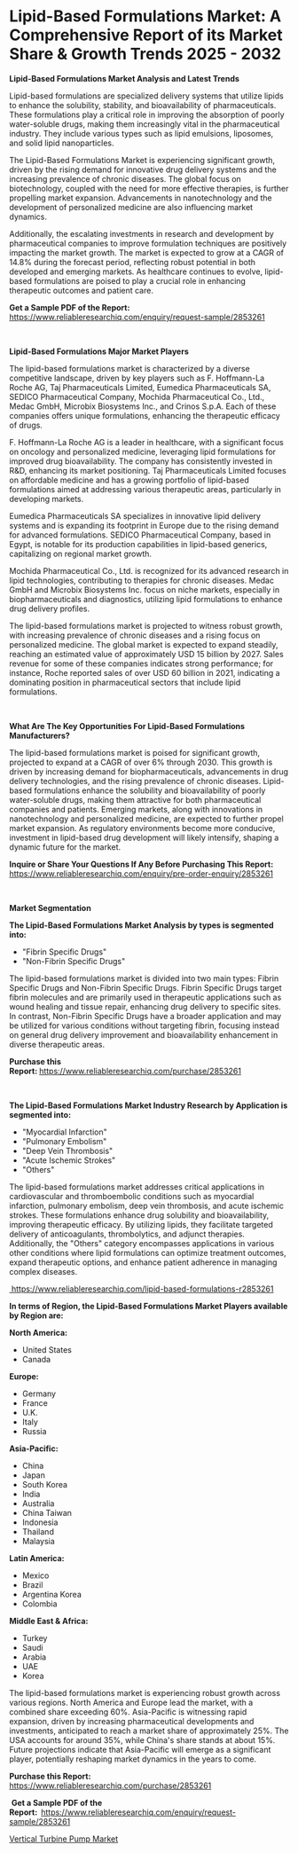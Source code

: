 <p><h1>Lipid-Based Formulations Market: A Comprehensive Report of its Market Share & Growth Trends 2025 - 2032</h1></p><p><strong>Lipid-Based Formulations Market Analysis and Latest Trends</strong></p>
<p><p>Lipid-based formulations are specialized delivery systems that utilize lipids to enhance the solubility, stability, and bioavailability of pharmaceuticals. These formulations play a critical role in improving the absorption of poorly water-soluble drugs, making them increasingly vital in the pharmaceutical industry. They include various types such as lipid emulsions, liposomes, and solid lipid nanoparticles.</p><p>The Lipid-Based Formulations Market is experiencing significant growth, driven by the rising demand for innovative drug delivery systems and the increasing prevalence of chronic diseases. The global focus on biotechnology, coupled with the need for more effective therapies, is further propelling market expansion. Advancements in nanotechnology and the development of personalized medicine are also influencing market dynamics. </p><p>Additionally, the escalating investments in research and development by pharmaceutical companies to improve formulation techniques are positively impacting the market growth. The market is expected to grow at a CAGR of 14.8% during the forecast period, reflecting robust potential in both developed and emerging markets. As healthcare continues to evolve, lipid-based formulations are poised to play a crucial role in enhancing therapeutic outcomes and patient care.</p></p>
<p><strong>Get a Sample PDF of the Report:&nbsp;</strong> <a href="https://www.reliableresearchiq.com/enquiry/request-sample/2853261?utm_campaign=3171&utm_medium=2&utm_source=Github&utm_content=ia&utm_term=11032025&utm_id=lipid-based-formulations">https://www.reliableresearchiq.com/enquiry/request-sample/2853261</a></p>
<p>&nbsp;</p>
<p><strong>Lipid-Based Formulations Major Market Players</strong></p>
<p><p>The lipid-based formulations market is characterized by a diverse competitive landscape, driven by key players such as F. Hoffmann-La Roche AG, Taj Pharmaceuticals Limited, Eumedica Pharmaceuticals SA, SEDICO Pharmaceutical Company, Mochida Pharmaceutical Co., Ltd., Medac GmbH, Microbix Biosystems Inc., and Crinos S.p.A. Each of these companies offers unique formulations, enhancing the therapeutic efficacy of drugs.</p><p>F. Hoffmann-La Roche AG is a leader in healthcare, with a significant focus on oncology and personalized medicine, leveraging lipid formulations for improved drug bioavailability. The company has consistently invested in R&D, enhancing its market positioning. Taj Pharmaceuticals Limited focuses on affordable medicine and has a growing portfolio of lipid-based formulations aimed at addressing various therapeutic areas, particularly in developing markets.</p><p>Eumedica Pharmaceuticals SA specializes in innovative lipid delivery systems and is expanding its footprint in Europe due to the rising demand for advanced formulations. SEDICO Pharmaceutical Company, based in Egypt, is notable for its production capabilities in lipid-based generics, capitalizing on regional market growth. </p><p>Mochida Pharmaceutical Co., Ltd. is recognized for its advanced research in lipid technologies, contributing to therapies for chronic diseases. Medac GmbH and Microbix Biosystems Inc. focus on niche markets, especially in biopharmaceuticals and diagnostics, utilizing lipid formulations to enhance drug delivery profiles.</p><p>The lipid-based formulations market is projected to witness robust growth, with increasing prevalence of chronic diseases and a rising focus on personalized medicine. The global market is expected to expand steadily, reaching an estimated value of approximately USD 15 billion by 2027. Sales revenue for some of these companies indicates strong performance; for instance, Roche reported sales of over USD 60 billion in 2021, indicating a dominating position in pharmaceutical sectors that include lipid formulations.</p></p>
<p>&nbsp;</p>
<p><strong>What Are The Key Opportunities For Lipid-Based Formulations Manufacturers?</strong></p>
<p><p>The lipid-based formulations market is poised for significant growth, projected to expand at a CAGR of over 6% through 2030. This growth is driven by increasing demand for biopharmaceuticals, advancements in drug delivery technologies, and the rising prevalence of chronic diseases. Lipid-based formulations enhance the solubility and bioavailability of poorly water-soluble drugs, making them attractive for both pharmaceutical companies and patients. Emerging markets, along with innovations in nanotechnology and personalized medicine, are expected to further propel market expansion. As regulatory environments become more conducive, investment in lipid-based drug development will likely intensify, shaping a dynamic future for the market.</p></p>
<p><strong>Inquire or Share Your Questions If Any Before Purchasing This Report:</strong> <a href="https://www.reliableresearchiq.com/enquiry/pre-order-enquiry/2853261?utm_campaign=3171&utm_medium=2&utm_source=Github&utm_content=ia&utm_term=11032025&utm_id=lipid-based-formulations">https://www.reliableresearchiq.com/enquiry/pre-order-enquiry/2853261</a></p>
<p>&nbsp;</p>
<p><strong>Market Segmentation</strong></p>
<p><strong>The Lipid-Based Formulations Market Analysis by types is segmented into:</strong></p>
<p><ul><li>"Fibrin Specific Drugs"</li><li>"Non-Fibrin Specific Drugs"</li></ul></p>
<p><p>The lipid-based formulations market is divided into two main types: Fibrin Specific Drugs and Non-Fibrin Specific Drugs. Fibrin Specific Drugs target fibrin molecules and are primarily used in therapeutic applications such as wound healing and tissue repair, enhancing drug delivery to specific sites. In contrast, Non-Fibrin Specific Drugs have a broader application and may be utilized for various conditions without targeting fibrin, focusing instead on general drug delivery improvement and bioavailability enhancement in diverse therapeutic areas.</p></p>
<p><strong>Purchase this Report:&nbsp;</strong><a href="https://www.reliableresearchiq.com/purchase/2853261?utm_campaign=3171&utm_medium=2&utm_source=Github&utm_content=ia&utm_term=11032025&utm_id=lipid-based-formulations">https://www.reliableresearchiq.com/purchase/2853261</a></p>
<p>&nbsp;</p>
<p><strong>The Lipid-Based Formulations Market Industry Research by Application is segmented into:</strong></p>
<p><ul><li>"Myocardial Infarction"</li><li>"Pulmonary Embolism"</li><li>"Deep Vein Thrombosis"</li><li>"Acute Ischemic Strokes"</li><li>"Others"</li></ul></p>
<p><p>The lipid-based formulations market addresses critical applications in cardiovascular and thromboembolic conditions such as myocardial infarction, pulmonary embolism, deep vein thrombosis, and acute ischemic strokes. These formulations enhance drug solubility and bioavailability, improving therapeutic efficacy. By utilizing lipids, they facilitate targeted delivery of anticoagulants, thrombolytics, and adjunct therapies. Additionally, the "Others" category encompasses applications in various other conditions where lipid formulations can optimize treatment outcomes, expand therapeutic options, and enhance patient adherence in managing complex diseases.</p></p>
<p><a href="https://www.reliableresearchiq.com/lipid-based-formulations-r2853261?utm_campaign=3171&utm_medium=2&utm_source=Github&utm_content=ia&utm_term=11032025&utm_id=lipid-based-formulations">&nbsp;https://www.reliableresearchiq.com/lipid-based-formulations-r2853261</a></p>
<p><strong>In terms of Region, the Lipid-Based Formulations Market Players available by Region are:</strong></p>
<p>
    <p> <strong> North America: </strong>
        <ul>
            <li>United States</li>
            <li>Canada</li>
        </ul>
        </p> 
    <p> <strong> Europe: </strong>
        <ul>
            <li>Germany</li>
            <li>France</li>
            <li>U.K.</li>
            <li>Italy</li>
            <li>Russia</li>
        </ul>
        </p> 
    <p> <strong> Asia-Pacific: </strong>
        <ul>
            <li>China</li>
            <li>Japan</li>
            <li>South Korea</li>
            <li>India</li>
            <li>Australia</li>
            <li>China Taiwan</li>
            <li>Indonesia</li>
            <li>Thailand</li>
            <li>Malaysia</li>
        </ul>
        </p> 
    <p> <strong> Latin America: </strong>
        <ul>
            <li>Mexico</li>
            <li>Brazil</li>
            <li>Argentina Korea</li>
            <li>Colombia</li>
        </ul>
        </p> 
    <p> <strong> Middle East & Africa: </strong>
        <ul>
            <li>Turkey</li>
            <li>Saudi</li>
            <li>Arabia</li>
            <li>UAE</li>
            <li>Korea</li>
        </ul>
    </p>
    </p>
<p><p>The lipid-based formulations market is experiencing robust growth across various regions. North America and Europe lead the market, with a combined share exceeding 60%. Asia-Pacific is witnessing rapid expansion, driven by increasing pharmaceutical developments and investments, anticipated to reach a market share of approximately 25%. The USA accounts for around 35%, while China's share stands at about 15%. Future projections indicate that Asia-Pacific will emerge as a significant player, potentially reshaping market dynamics in the years to come.</p></p>
<p><strong>Purchase this Report: </strong><a href="https://www.reliableresearchiq.com/purchase/2853261?utm_campaign=3171&utm_medium=2&utm_source=Github&utm_content=ia&utm_term=11032025&utm_id=lipid-based-formulations">https://www.reliableresearchiq.com/purchase/2853261</a></p>
<p>&nbsp;<strong>Get a Sample PDF of the Report:&nbsp;&nbsp;</strong><a href="https://www.reliableresearchiq.com/enquiry/request-sample/2853261?utm_campaign=3171&utm_medium=2&utm_source=Github&utm_content=ia&utm_term=11032025&utm_id=lipid-based-formulations">https://www.reliableresearchiq.com/enquiry/request-sample/2853261</a></p>
<p><strong></strong></p>
<p><p><a href="https://github.com/krulicfidura/Market-Research-Report-List-1/blob/main/vertical-turbine-pump-market.md?utm_campaign=3171&utm_medium=2&utm_source=Github&utm_content=ia&utm_term=11032025&utm_id=lipid-based-formulations">Vertical Turbine Pump Market</a></p></p>